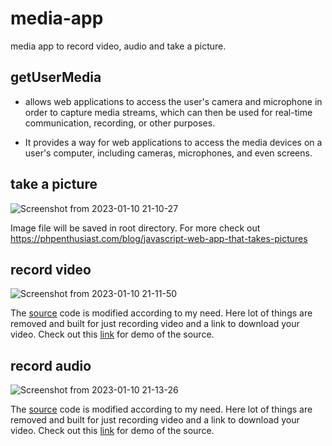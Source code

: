 # media-app
media app to record video, audio and take a picture.

## getUserMedia

- allows web applications to access the user's camera and microphone in order to capture media streams, which can then be used for real-time communication, recording, or other purposes.

- It provides a way for web applications to access the media devices on a user's computer, including cameras, microphones, and even screens.


## take a picture


![Screenshot from 2023-01-10 21-10-27](https://user-images.githubusercontent.com/59218902/211595762-56ecda2c-ecde-4d67-8523-287848c9eea0.png)

Image file will be saved in root directory. For more check out https://phpenthusiast.com/blog/javascript-web-app-that-takes-pictures

## record video



![Screenshot from 2023-01-10 21-11-50](https://user-images.githubusercontent.com/59218902/211596050-00fcf6b2-c502-4498-b954-f5ee604f95a6.png)



The <a href='https://github.com/addpipe/Media-Recorder-API-Demo'>source</a> code is modified according to my need. Here lot of things are removed and built for just recording video and a link to download your video. Check out this <a href='https://addpipe.com/media-recorder-api-demo/'>link</a> for demo of the source.


## record audio

![Screenshot from 2023-01-10 21-13-26](https://user-images.githubusercontent.com/59218902/211596461-75c3b47c-6045-4886-9682-8b08f1a8aeda.png)



The <a href='https://github.com/addpipe/simple-web-audio-recorder-demo'>source</a> code is modified according to my need. Here lot of things are removed and built for just recording video and a link to download your video. Check out this <a href='https://addpipe.com/simple-web-audio-recorder-demo/'>link</a> for demo of the source.
